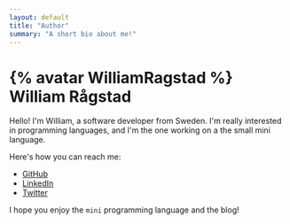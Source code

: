 ```yaml
---
layout: default
title: "Author"
summary: "A short bio about me!"
---
```


# {% avatar WilliamRagstad %} William Rågstad
Hello! I'm William, a software developer from Sweden.
I'm really interested in programming languages, and I'm the one working on a the small mini language.

Here's how you can reach me:
* [GitHub](https://www.github.com/WilliamRagstad)
* [LinkedIn](https://www.linkedin.com/in/william-ragstad/)
* [Twitter](https://twitter.com/WilliamRagstad)

I hope you enjoy the `mini` programming language and the blog!
